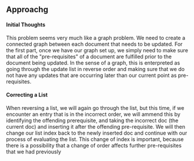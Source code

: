 ## Approachg

#### Initial Thoughts
This problem seems very much like a graph problem. We need to create a connected graph between each document that needs to be updated. For the first part, once we have our graph set up, we simply need to make sure that all of the "pre-requisites" of a document are fulfilled prior to the document being updated. In the sense of a graph, this is enterpreted as going through the update list in reverse order and making sure that we do not have any updates that are occurring later than our current point as pre-requisites.

#### Correcting a List
When reversing a list, we will again go through the list, but this time, if we encounter an entry that is in the incorrect order, we will ammend this by identifying the offending prerequisite, and taking the incorrect doc (the current doc) and inserting it after the offending pre-requisite. We will then change our list index back to the newly inserted doc and continue with our process of evaluating the list. This change of index is important, because there is a possibility that a change of order affects further pre-requisites that we had previously 



